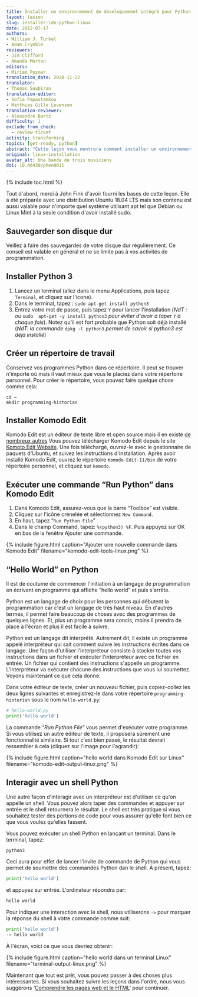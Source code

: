 ```yaml
---
title: Installer un environnement de développement intégré pour Python (Linux)
layout: lesson
slug: installer-ide-python-linux
date: 2012-07-17
authors:
- William J. Turkel
- Adam Crymble
reviewers:
- Jim Clifford
- Amanda Morton
editors:
- Miriam Posner
translation_date: 2020-11-22 
translator:
- Thomas Soubiran
translation-editor:
- Sofia Papastamkou
- Matthias Gille Levenson
translation-reviewer:
- Alexandre Bartz
difficulty: 1
exclude_from_check:
  - review-ticket
activity: transforming
topics: [get-ready, python]
abstract: "Cette leçon vous montrera comment installer un environnement de développement pour Python sur un ordinateur exécutant le système d'exploitation Linux."
original: linux-installation
avatar_alt: Une bande de trois musiciens
doi: 10.46430/phen0011
---
```


{% include toc.html %}





Tout d'abord, merci à John Fink d'avoir fourni les bases de cette leçon. 
Elle a été préparée avec une distribution Ubuntu 18.04 LTS mais son contenu est aussi valable pour n'importe quel système utilisant apt tel que Debian ou Linux Mint à la seule condition d'avoir installé sudo.

## Sauvegarder son disque dur

Veillez à faire des sauvegardes de votre disque dur régulièrement. Ce conseil est valable en général et ne se limite pas à vos activités de programmation.

## Installer Python 3
  
1.  Lancez un terminal (allez dans le menu Applications, puis tapez `Terminal`, et cliquez sur l'icone).
2.  Dans le terminal, tapez : `sudo apt-get install python3`
3.  Entrez votre mot de passe, puis tapez `Y` pour lancer l'installation (*NdT : ou* `sudo  apt-get -y install python3` *pour éviter d'avoir à taper `Y` à chaque fois*). 
    Notez qu'il est fort probable que Python soit déjà installé (*NdT: la commande* `dpkg -l python3` *permet de savoir si python3 est déjà installé*)

## Créer un répertoire de travail

Conservez vos programmes Python dans ce répertoire. Il peut se trouver n'importe où mais il vaut mieux que vous le placiez dans votre répertoire personnel. Pour créer le répertoire, vous pouvez faire quelque chose comme cela:

```
cd ~
mkdir programming-historian
```

## Installer Komodo Edit

Komodo Edit est un éditeur de texte libre et open source mais il en existe [de nombreux autres][] Vous pouvez télécharger Komodo Edit depuis le site [Komoto Edit Website][]. Une fois téléchargé, ouvrez-le avec le gestionnaire de paquets d'Ubuntu, et suivez les instructions d'installation. Après avoir installé Komodo Edit,
ouvrez le répertoire `Komodo-Edit-11/bin` de votre répertoire personnel, et cliquez sur `komodo`.


## Exécuter une commande “Run Python” dans Komodo Edit

1.  Dans Komodo Edit, assurez-vous que la barre “Toolbox” est visible.
2.  Cliquez sur l'icône crénelée et sélectionnez `New Command`.
3.  En haut, tapez “`Run Python File`”
4.  Dans le champ Command, tapez: `%(python3) %F`. Puis appuyez sur OK en bas de la fenêtre Ajouter une commande.
    
{% include figure.html caption="Ajouter une nouvelle commande dans Komodo Edit" filename="komodo-edit-tools-linux.png" %}


## “Hello World” en Python

Il est de coutume de commencer l'initiation à un langage de programmation en écrivant en programme qui affiche “hello world” et puis s'arrête.

Python est un langage de choix pour les personnes qui débutent la programmation car c'est un langage de très haut niveau. En d'autres termes, il permet faire beaucoup de choses avec des programmes de quelques lignes. Et, plus un programme sera concis, moins il prendra de place à l'écran et plus il est facile à suivre.

Python est un langage dit interprété. Autrement dit, il existe un programme appelé interpréteur qui sait comment suivre les instructions écrites dans ce langage. Une façon d'utiliser l'interpréteur consiste à stocker toutes vos instructions dans un fichier et exécuter l'interpréteur avec ce fichier en entrée. Un fichier qui contient des instructions s'appelle un programme. L'interpréteur va exécuter chacune des instructions que vous lui soumettez. 
Voyons maintenant ce que cela donne.  

Dans votre éditeur de texte, créer un nouveau fichier, puis copiez-collez les deux lignes suivantes et enregistrez-le dans votre répertoire `programming-historian` sous le nom `hello-world.py`:

``` python
# hello-world.py
print('hello world')
```

La commande “*Run Python File*” vous permet d'exécuter votre programme. Si vous utilisez un autre éditeur de texte, il proposera sûrement une fonctionnalité similaire. Si tout c'est bien passé, le résultat devrait ressembler à cela (cliquez sur l'image pour l'agrandir):

{% include figure.html caption="hello world dans Komodo Edit sur Linux" filename="komodo-edit-output-linux.png" %}

## Interagir avec un shell Python

Une autre façon d'interagir avec un interpréteur est d'utiliser ce qu'on appelle un shell. Vous pouvez alors taper des commandes et appuyer sur entrée et le shell retournera le résultat. Le shell est très pratique si vous souhaitez tester des portions de code pour vous assurer qu'elle font bien ce que vous voulez qu'elles fassent.

Vous pouvez exécuter un shell Python en lançant un terminal. Dans le terminal, tapez:

``` python
python3
```

Ceci aura pour effet de lancer l'invite de commande de Python qui vous permet de soumettre des commandes Python dan le shell. À présent, tapez:

``` python
print('hello world')
```

et appuyez sur entrée. L'ordinateur répondra par:

``` python
hello world
```

Pour indiquer une interaction avec le shell, nous utiliserons `->` pour marquer la réponse du shell à votre commande comme suit:

``` python
print('hello world')
-> hello world
```

À l'écran, voici ce que vous devriez obtenir:

{% include figure.html caption="hello world dans un terminal Linux" filename="terminal-output-linux.png" %}

Maintenant que tout est prêt, vous pouvez passer à des choses plus intéressantes. Si vous souhaitez suivre les leçons dans l'ordre, nous vous suggérons ‘[Comprendre les pages web et le HTML][]‘ pour continuer.

  [de nombreux autres]: https://wiki.python.org/moin/PythonEditors/
  [Komoto Edit Website]: https://www.activestate.com/products/komodo-edit/
  [Comprendre les pages web et le HTML]: /fr/lecons/comprendre-les-pages-web
